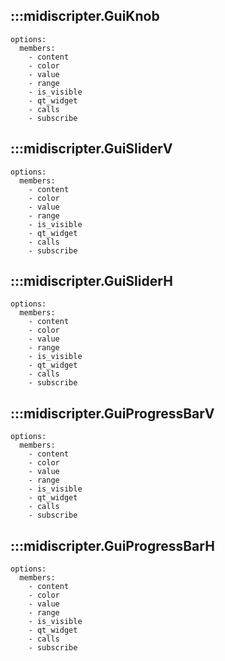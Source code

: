 ## :::midiscripter.GuiKnob
    options:
      members:
        - content
        - color
        - value
        - range
        - is_visible
        - qt_widget
        - calls
        - subscribe

## :::midiscripter.GuiSliderV
    options:
      members:
        - content
        - color
        - value
        - range
        - is_visible
        - qt_widget
        - calls
        - subscribe

## :::midiscripter.GuiSliderH
    options:
      members:
        - content
        - color
        - value
        - range
        - is_visible
        - qt_widget
        - calls
        - subscribe

## :::midiscripter.GuiProgressBarV
    options:
      members:
        - content
        - color
        - value
        - range
        - is_visible
        - qt_widget
        - calls
        - subscribe

## :::midiscripter.GuiProgressBarH
    options:
      members:
        - content
        - color
        - value
        - range
        - is_visible
        - qt_widget
        - calls
        - subscribe
